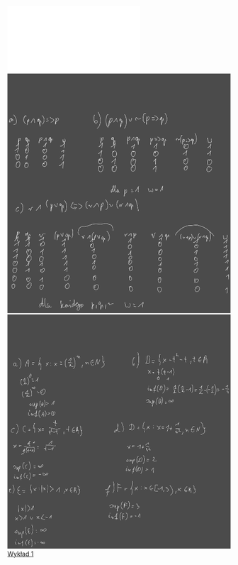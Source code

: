![Lista_1_AM1](Notatki/Semestr%201/Analiza%20matematyczna%201.2A/%C4%86wiczenia/%C4%86wiczenia%201/Lista_1_AM1.pdf)
![Drawing 2022-11-16 10.56.40.excalidraw.svg](Notatki/Semestr%201/Analiza%20matematyczna%201.2A/%C4%86wiczenia/%C4%86wiczenia%201/Drawing%202022-11-16%2010.56.40.excalidraw.svg)
![Drawing 2022-11-16 11.11.12.excalidraw.svg](Notatki/Semestr%201/Analiza%20matematyczna%201.2A/%C4%86wiczenia/%C4%86wiczenia%201/Drawing%202022-11-16%2011.11.12.excalidraw.svg)[Wykład 1](Notatki/Semestr%201/Analiza%20matematyczna%201.2A/Wyk%C5%82ady/Wyk%C5%82ad%201/Wyk%C5%82ad%201.md)